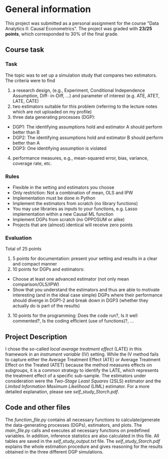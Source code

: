 # General information

This project was submitted as a personal assignment for the course "Data Analytics II: Causal Econometrics". The project was graded with **23/25 points**, which corresponded to 30% of the final grade.

## Course task

### Task
The topic was to set up a simulation study that compares two estimators. The criteria were to find 
 
1. a research design, (e.g., Experiment, Conditional Independence Assumption, Diff- in-Diff, ...) and parameter of interest (e.g. ATE, ATET, LATE, CATE) 
2. two estimators suitable for this problem (referring to the lecture notes which are not uploaded on my profile) 
3. three data generating processes (DGP): 
 - DGP1: The identifying assumptions hold and estimator A should perform better than B 
 - DGP2: The identifying assumptions hold and estimator B should perform better than A 
 - DGP3: One identifying assumption is violated
4. performance measures, e.g., mean-squared error, bias, variance, coverage rate, etc.

### Rules

- Flexible in the setting and estimators you choose
- Only restriction: Not a combination of mean, OLS and IPW 
- Implementation must be done in Python
- Implement the estimators from scratch (no library functions)
- You may use libraries as inputs to your functions, e.g. Lasso implementation within a new Causal ML function
- Implement DGPs from scratch (no OPPOSUM or alike) 
- Projects that are (almost) identical will receive zero points

### Evaluation

Total of 25 points

1. 5 points for documentation: present your setting and results in a clear and
compact manner
2. 10 points for DGPs and estimators:
 - Choose at least one advanced estimator (not only mean comparison/OLS/IPW)
 - Show that you understand the estimators and thus are able to motivate interesting
(and in the ideal case simple) DGPs where their performance should diverge in DGP1-2 and break down in DGP3 (whether they actually do is part of the results)
3. 10 points for the programming: Does the code run?, Is it well commented?, Is the coding efficient (use of functions)?, ...

## Project Description

I chose the so-called *local average treatment effect* (LATE) in this framework in an *instrument variable* (IV) setting. While the IV method fails to capture either the Average Treatment Effect (ATE) or Average Treatment Effect on the Treated (ATET) because the method measures effects on subgroups, it is a common strategy to identify the LATE, which represents the treatment effect of a specific sub-sample. The estimators under consideration were the *Two-Stage Least Squares* (2SLS) estimator and the *Limited Information Maximum Likelihood* (LIML) estimator. For a more detailed explanation, please see *self_study_Storch.pdf*.

## Code and other files

The *function_file.py* contains all necessary functions to calculate/generate the data-generating processes (DGPs), estimators, and plots.
The *main_file.py* calls and executes all necessary functions on predefined variables. In addition, inference statistics are also calculated in this file. All tables are saved in the *self_study_output.txt* file. The *self_study_Storch.pdf* explains the whole estimation procedure and gives reasoning for the results obtained in the three different DGP simulations.
